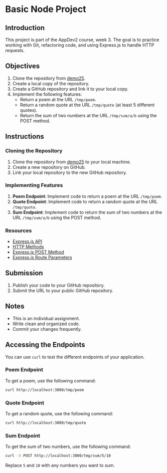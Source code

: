 # Basic Node Project

## Introduction

This project is part of the AppDev2 course, week 3. The goal is to practice working with Git, refactoring code, and using Express.js to handle HTTP requests.

## Objectives

1. Clone the repository from [demo25](https://github.com/mm-207/demo25).
2. Create a local copy of the repository.
3. Create a GitHub repository and link it to your local copy.
4. Implement the following features:
    - Return a poem at the URL `/tmp/poem`.
    - Return a random quote at the URL `/tmp/quote` (at least 5 different quotes).
    - Return the sum of two numbers at the URL `/tmp/sum/a/b` using the POST method.

## Instructions

### Cloning the Repository

1. Clone the repository from [demo25](https://github.com/mm-207/demo25) to your local machine.
2. Create a new repository on GitHub.
3. Link your local repository to the new GitHub repository.

### Implementing Features

1. **Poem Endpoint**: Implement code to return a poem at the URL `/tmp/poem`.
2. **Quote Endpoint**: Implement code to return a random quote at the URL `/tmp/quote`.
3. **Sum Endpoint**: Implement code to return the sum of two numbers at the URL `/tmp/sum/a/b` using the POST method.

### Resources

- [Express.js API](https://expressjs.com/en/api.html#app.get.method)
- [HTTP Methods](https://developer.mozilla.org/en-US/docs/Web/HTTP/Methods)
- [Express.js POST Method](https://expressjs.com/en/api.html#app.post.method)
- [Express.js Route Parameters](https://expressjs.com/en/guide/routing.html#route-parameters)

## Submission

1. Publish your code to your GitHub repository.
2. Submit the URL to your public GitHub repository.

## Notes

- This is an individual assignment.
- Write clean and organized code.
- Commit your changes frequently.
## Accessing the Endpoints

You can use `curl` to test the different endpoints of your application.

### Poem Endpoint

To get a poem, use the following command:

```sh
curl http://localhost:3000/tmp/poem
```

### Quote Endpoint

To get a random quote, use the following command:

```sh
curl http://localhost:3000/tmp/quote
```

### Sum Endpoint

To get the sum of two numbers, use the following command:

```sh
curl -X POST http://localhost:3000/tmp/sum/5/10
```

Replace `5` and `10` with any numbers you want to sum.